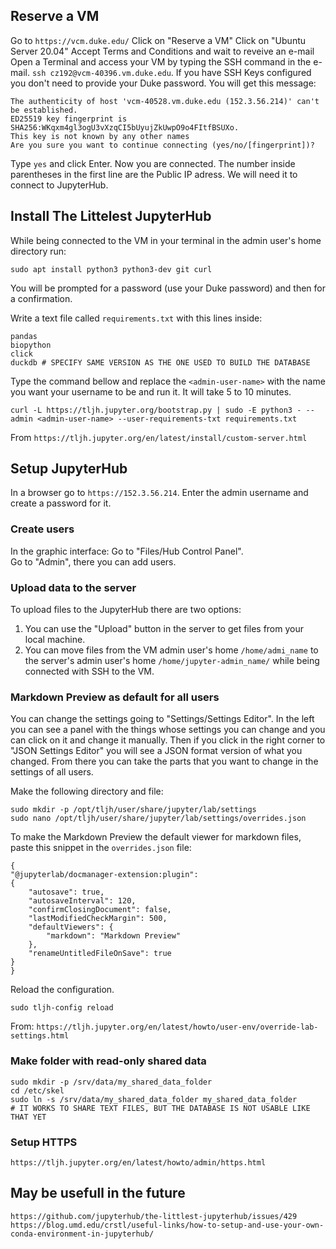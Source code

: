 ## Reserve a VM
Go to `https://vcm.duke.edu/`
Click on "Reserve a VM"
Click on "Ubuntu Server 20.04"
Accept Terms and Conditions and wait to reveive an e-mail
Open a Terminal and access your VM by typing the SSH command in the e-mail. `ssh cz192@vcm-40396.vm.duke.edu`. If you have SSH Keys configured you don't need to provide your Duke password.
You will get this message:
```
The authenticity of host 'vcm-40528.vm.duke.edu (152.3.56.214)' can't be established.
ED25519 key fingerprint is SHA256:WKqxm4gl3ogU3vXzqCI5bUyujZkUwpO9o4FItfBSUXo.
This key is not known by any other names
Are you sure you want to continue connecting (yes/no/[fingerprint])?
```
Type `yes` and click Enter.
Now you are connected.
The number inside parentheses in the first line are the Public IP adress. We will need it to connect to JupyterHub.

## Install The Littelest JupyterHub

While being connected to the VM in your terminal in the admin user's home directory run:

```
sudo apt install python3 python3-dev git curl
```
You will be prompted for a password (use your Duke password) and then for a confirmation.

Write a text file called `requirements.txt` with this lines inside:
```
pandas
biopython
click
duckdb # SPECIFY SAME VERSION AS THE ONE USED TO BUILD THE DATABASE
```
Type the command bellow and replace the `<admin-user-name>` with the name you want your username to be and run it. It will take 5 to 10 minutes.

```
curl -L https://tljh.jupyter.org/bootstrap.py | sudo -E python3 - --admin <admin-user-name> --user-requirements-txt requirements.txt 
```
From `https://tljh.jupyter.org/en/latest/install/custom-server.html`

## Setup JupyterHub
In a browser go to `https://152.3.56.214`.
Enter the admin username and create a password for it.

### Create users

In the graphic interface:
Go to "Files/Hub Control Panel".  
Go to "Admin", there you can add users.

### Upload data to the server

To upload files to the JupyterHub there are two options:
1. You can use the "Upload" button in the server to get files from your local machine. 
2. You can move files from the VM admin user's home `/home/admi_name` to the server's admin user's home `/home/jupyter-admin_name/` while being connected with SSH to the VM.


### Markdown Preview as default for all users

You can change the settings going to "Settings/Settings Editor". In the left you can see a panel with the things whose settings you can change and you can click on it and change it manually. Then if you click in the right corner to "JSON Settings Editor" you will see a JSON format version of what you changed. From there you can take the parts that you want to change in the settings of all users. 

Make the following directory and file:
```
sudo mkdir -p /opt/tljh/user/share/jupyter/lab/settings
sudo nano /opt/tljh/user/share/jupyter/lab/settings/overrides.json
```

To make the Markdown Preview the default viewer for markdown files, paste this snippet in the `overrides.json` file:

```
{
"@jupyterlab/docmanager-extension:plugin":
{
    "autosave": true,
    "autosaveInterval": 120,
    "confirmClosingDocument": false,
    "lastModifiedCheckMargin": 500,
    "defaultViewers": {
        "markdown": "Markdown Preview"
    },
    "renameUntitledFileOnSave": true
}
}
```
Reload the configuration.
```
sudo tljh-config reload
```
From: `https://tljh.jupyter.org/en/latest/howto/user-env/override-lab-settings.html`


### Make folder with read-only shared data

```
sudo mkdir -p /srv/data/my_shared_data_folder
cd /etc/skel
sudo ln -s /srv/data/my_shared_data_folder my_shared_data_folder
# IT WORKS TO SHARE TEXT FILES, BUT THE DATABASE IS NOT USABLE LIKE THAT YET
```

### Setup HTTPS
`https://tljh.jupyter.org/en/latest/howto/admin/https.html`

## May be usefull in the future
`https://github.com/jupyterhub/the-littlest-jupyterhub/issues/429`
`https://blog.umd.edu/crstl/useful-links/how-to-setup-and-use-your-own-conda-environment-in-jupyterhub/`
